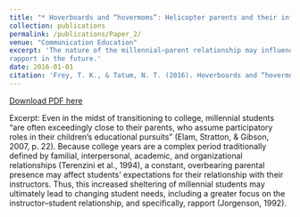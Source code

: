 ```yaml
---
title: "* Hoverboards and “hovermoms”: Helicopter parents and their influence on millennial students’ rapport with instructors"
collection: publications
permalink: /publications/Paper_2/
venue: "Communication Education"
excerpt: 'The nature of the millennial–parent relationship may influence how we visit instructor-student
rapport in the future.'
date: 2016-01-01
citation: 'Frey, T. K., & Tatum, N. T. (2016). Hoverboards and “hovermoms”: Helicopter parents and their influence on millennial students’ rapport with instructors. <i>Communication Education, 65</i>(4), 359-361. https://doi.org/10.1080/03634523.2016.1177846'
---
```


[Download PDF here](http://tkodyfrey.github.io/files/Hoverboards.pdf)

Excerpt: Even in the midst of transitioning to college, millennial students “are often exceedingly close to their parents, who assume participatory roles in their children’s educational pursuits” (Elam, Stratton, & Gibson, 2007, p. 22). Because college years are a complex period traditionally defined by familial, interpersonal, academic, and organizational relationships (Terenzini et al., 1994), a constant, overbearing parental presence may affect students’ expectations for their relationship with their instructors. Thus, this increased sheltering of millennial students may ultimately lead to changing student needs, including a greater focus on the instructor–student relationship, and specifically, rapport (Jorgenson, 1992).